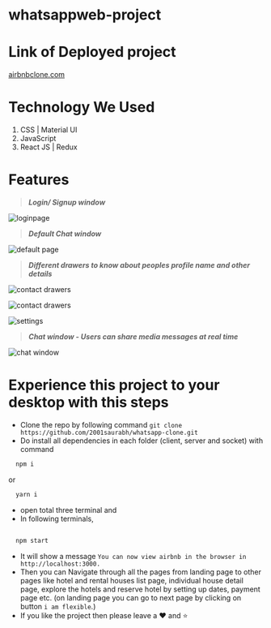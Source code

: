 # whatsappweb-project


# Link of Deployed project
> 
 [airbnbclone.com](https://whatsapp-clone-frontend-project.vercel.app/)
>

# Technology We Used
1. CSS | Material UI
2. JavaScript 
3. React JS | Redux


# Features
> ***Login/ Signup window***
>
![loginpage](https://user-images.githubusercontent.com/64681134/210566535-b96c8365-420e-45a8-ae71-dfb1cb463a14.jpg)
>
> ***Default Chat window***
>
 ![default page ](https://user-images.githubusercontent.com/64681134/210566594-e3dc8e1d-4456-4823-a5f3-83f13df6e24c.jpg)
>
> ***Different drawers to know about peoples profile name and other details***
>
![contact drawers](https://user-images.githubusercontent.com/64681134/210566614-2bc21d3d-4034-480a-93fc-2712f70882c4.jpg)
>
![contact drawers](https://user-images.githubusercontent.com/64681134/210566614-2bc21d3d-4034-480a-93fc-2712f70882c4.jpg)
>
![settings](https://user-images.githubusercontent.com/64681134/210566552-261194c1-1dd7-4e8a-b4e5-39d0afd611b9.jpg)
>
> ***Chat window - Users can share media messages at real time*** 
>
![chat window](https://user-images.githubusercontent.com/64681134/210566576-0a6fcd0f-c8cc-4fe9-ab8c-6336b4934e33.jpg)
>



# Experience this project to your desktop with this steps 
- Clone the repo by following command ```git clone https://github.com/2001saurabh/whatsapp-clone.git```
- Do install all dependencies in each folder (client, server and socket) with command 
```js
  npm i
``` 
or
```js
  yarn i
```
- open total three terminal and 
- In following terminals,  
```js

  npm start
```

-   It will show a message ```You can now view airbnb in the browser in http://localhost:3000.```
- Then you can Navigate through all the pages from landing page to other pages like hotel and rental houses list page, individual house detail page, explore the hotels and reserve hotel by setting up dates, payment page etc. (on landing page you can go to next page by clicking on button ```i am flexible```.)
- If you like the project then please leave a :heart: and :star:
